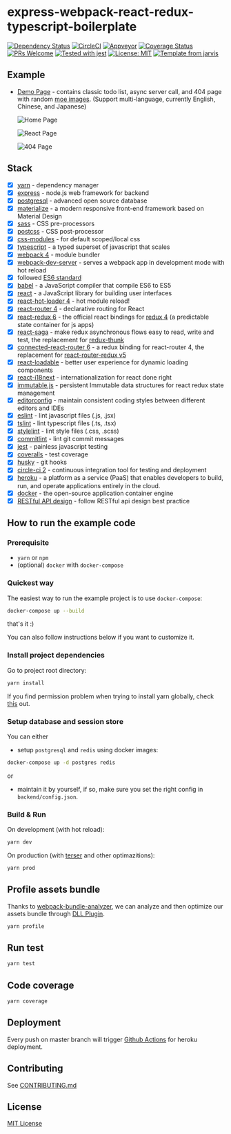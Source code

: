 # express-webpack-react-redux-typescript-boilerplate

[![Dependency Status](https://david-dm.org/Armour/express-webpack-react-redux-typescript-boilerplate/status.svg)](https://david-dm.org/Armour/express-webpack-react-redux-typescript-boilerplate)
[![CircleCI](https://circleci.com/gh/Armour/express-webpack-react-redux-typescript-boilerplate/tree/master.svg?style=shield)](https://circleci.com/gh/Armour/express-webpack-react-redux-typescript-boilerplate/tree/master)
[![Appveyor](https://ci.appveyor.com/api/projects/status/github/Armour/express-webpack-react-redux-typescript-boilerplate?svg=true&branch=master)](https://ci.appveyor.com/api/projects/status/github/Armour/express-webpack-react-redux-typescript-boilerplate?svg=true&branch=master)
[![Coverage Status](https://coveralls.io/repos/github/Armour/express-webpack-react-redux-typescript-boilerplate/badge.svg?branch=master)](https://coveralls.io/github/Armour/express-webpack-react-redux-typescript-boilerplate?branch=master)
[![PRs Welcome](https://img.shields.io/badge/PRs-welcome-brightgreen.svg?style=flat)](http://makeapullrequest.com)
[![Tested with jest](https://img.shields.io/badge/tested_with-jest-99424f.svg)](https://github.com/facebook/jest)
[![License: MIT](https://img.shields.io/badge/License-MIT-blue.svg)](https://opensource.org/licenses/MIT)
[![Template from jarvis](https://img.shields.io/badge/Hi-Jarvis-ff69b4.svg)](https://github.com/Armour/Jarvis)

## Example

* [Demo Page](https://express-react-typescript.herokuapp.com/) - contains classic todo list, async server call, and 404 page with random [moe images](https://github.com/Armour/express-webpack-react-redux-typescript-boilerplate/tree/master/frontend/src/pages/NotFoundPage/assets/images). (Support multi-language, currently English, Chinese, and Japanese)

  ![Home Page](https://user-images.githubusercontent.com/5276065/44188928-402d7800-a0d5-11e8-8445-0c0dece815c2.png)

  ![React Page](https://user-images.githubusercontent.com/5276065/44188929-402d7800-a0d5-11e8-8580-f9a330765f6a.png)

  ![404 Page](https://user-images.githubusercontent.com/5276065/44188930-402d7800-a0d5-11e8-919c-a4baa2c969ab.png)

## Stack

* [x] [yarn](https://github.com/yarnpkg/yarn) - dependency manager
* [x] [express](http://expressjs.com/) - node.js web framework for backend
* [x] [postgresql](https://www.postgresql.org/) - advanced open source database
* [x] [materialize](http://materializecss.com/) - a modern responsive front-end framework based on Material Design
* [x] [sass](https://github.com/sass/sass) - CSS pre-processors
* [x] [postcss](https://github.com/postcss/postcss) - CSS post-processor
* [x] [css-modules](https://github.com/css-modules/css-modules) - for default scoped/local css
* [x] [typescript](https://github.com/Microsoft/TypeScript) - a typed superset of javascript that scales
* [x] [webpack 4](https://github.com/webpack/webpack) - module bundler
* [x] [webpack-dev-server](https://github.com/webpack/webpack-dev-server) - serves a webpack app in development mode with hot reload
* [x] followed [ES6 standard](https://github.com/lukehoban/es6features)
* [x] [babel](https://babeljs.io/) - a JavaScript compiler that compile ES6 to ES5
* [x] [react](https://facebook.github.io/react/) - a JavaScript library for building user interfaces
* [x] [react-hot-loader 4](https://github.com/gaearon/react-hot-loader) - hot module reload!
* [x] [react-router 4](https://github.com/ReactTraining/react-router) - declarative routing for React
* [x] [react-redux 6](https://github.com/reactjs/react-redux) - the official react bindings for [redux 4](https://github.com/reactjs/redux) (a predictable state container for js apps)
* [x] [react-saga](https://github.com/redux-saga/redux-saga/) - make redux asynchronous flows easy to read, write and test, the replacement for [redux-thunk](https://github.com/reduxjs/redux-thunk)
* [x] [connected-react-router 6](https://github.com/supasate/connected-react-router) - a redux binding for react-router 4, the replacement for [react-router-redux v5](https://github.com/ReactTraining/react-router/tree/master/packages/react-router-redux)
* [x] [react-loadable](https://github.com/jamiebuilds/react-loadable) - better user experience for dynamic loading components
* [x] [react-i18next](https://github.com/i18next/react-i18next) - internationalization for react done right
* [x] [immutable.js](https://github.com/facebook/immutable-js/) - persistent Immutable data structures for react redux state management
* [x] [editorconfig](http://editorconfig.org/) - maintain consistent coding styles between different editors and IDEs
* [x] [eslint](http://eslint.org/) - lint javascript files (.js, .jsx)
* [x] [tslint](https://palantir.github.io/tslint/) - lint typescript files (.ts, .tsx)
* [x] [stylelint](https://stylelint.io/) - lint style files (.css, .scss)
* [x] [commitlint](https://github.com/marionebl/commitlint) - lint git commit messages
* [x] [jest](https://facebook.github.io/jest/) - painless javascript testing
* [x] [coveralls](https://coveralls.io/) - test coverage
* [x] [husky](https://github.com/typicode/husky) - git hooks
* [x] [circle-ci 2](https://circleci.com/) - continuous integration tool for testing and deployment
* [x] [heroku](https://www.heroku.com/) - a platform as a service (PaaS) that enables developers to build, run, and operate applications entirely in the cloud.
* [x] [docker](https://github.com/docker/docker) - the open-source application container engine
* [x] [RESTful API design](https://docs.microsoft.com/en-us/azure/architecture/best-practices/api-design) - follow RESTful api design best practice

## How to run the example code

### Prerequisite

* `yarn` or `npm`
* (optional) `docker` with `docker-compose`

### Quickest way

The easiest way to run the example project is to use `docker-compose`:

```bash
docker-compose up --build
```

that's it :)

You can also follow instructions below if you want to customize it.

### Install project dependencies

Go to project root directory:

```bash
yarn install
```

If you find permission problem when trying to install yarn globally, check [this](https://github.com/yarnpkg/yarn/issues/1060#issuecomment-268160528) out.

### Setup database and session store

You can either

* setup `postgresql` and `redis` using docker images:

```bash
docker-compose up -d postgres redis
```

or

* maintain it by yourself, if so, make sure you set the right config in `backend/config.json`.

### Build & Run

On development (with hot reload):

```bash
yarn dev
```

On production (with [terser](https://github.com/terser-js/terser) and other optimazitions):

```bash
yarn prod
```

## Profile assets bundle

Thanks to [webpack-bundle-analyzer](https://github.com/webpack-contrib/webpack-bundle-analyzer), we can analyze and then optimize our assets bundle through [DLL Plugin](https://webpack.js.org/plugins/dll-plugin/).

```bash
yarn profile
```

## Run test

```bash
yarn test
```

## Code coverage

```bash
yarn coverage
```

## Deployment

Every push on master branch will trigger [Github Actions](.github/main.workflow) for heroku deployment.

## Contributing

See [CONTRIBUTING.md](https://github.com/Armour/express-webpack-react-redux-typescript-boilerplate/blob/master/.github/CONTRIBUTING.md)

## License

[MIT License](https://github.com/Armour/express-webpack-react-redux-typescript-boilerplate/blob/master/LICENSE)
